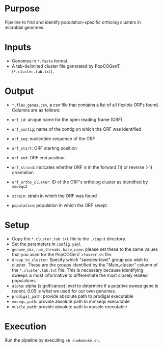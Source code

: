 # Purpose
Pipeline to find and identify population-specific ortholog clusters in microbial genomes.

# Inputs
* Genomes in `*.fasta` format.
* A tab-delimited cluster file generated by PopCOGenT (`*.cluster.tab.txt`).

# Output
* `*.flex_genes.csv`, a csv file that contains a list of all flexible ORFs found. Columns are as follows:

* `orf_id`: unique name for the open reading frame (ORF)
* `orf_contig`: name of the contig on which the ORF was identified
* `orf_seq`: nucleotide sequence of the ORF
* `orf_start`: ORF starting position
* `orf_end`: ORF end position
* `orf_strand`: indicates whether ORF is in the forward (1) or reverse (-1) orientation
* `orf_ortho_cluster`: ID of the ORF's ortholog cluster as identified by `mmseqs2`
* `strain`: strain in which the ORF was found
* `population`: population in which the ORF swept

# Setup
* Copy the `*.cluster.tab.txt` file to the `./input` directory.
* Set the parameters in `config.yaml`
* `genome_dir`, `num_threads`, `base_name`: please set these to the same values that you used for the PopCOGenT `cluster.sh` file.
* `Group_to_cluster`: Specify which "species-level" group you wish to cluster. These are the groups identified by the "Main_cluster" column of the `*.cluster.tab.txt` file. This is necessary because identifying sweeps is most informative to differentiate the most closely related populations.
* `alpha`: alpha (significance) level to determine if a putative sweep gene is recent. 0.05 is what we used for our own genomes.
* `prodigal_path`: provide absolute path to prodigal executable
* `mmseqs_path`: provide absolute path to mmseqs executable
* `muscle_path`: provide absolute path to muscle executable

# Execution
Run the pipeline by executing `sh snakemake.sh`.



